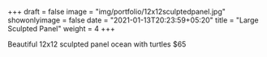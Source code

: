 +++
draft = false
image = "img/portfolio/12x12sculptedpanel.jpg"
showonlyimage = false
date = "2021-01-13T20:23:59+05:20"
title = "Large Sculpted Panel"
weight = 4
+++

Beautiful 12x12 sculpted panel ocean with turtles $65
